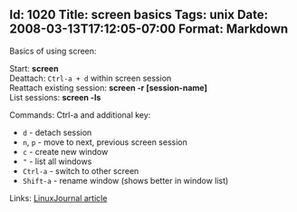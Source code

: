 Id: 1020
Title: screen basics
Tags: unix
Date: 2008-03-13T17:12:05-07:00
Format: Markdown
--------------
Basics of using screen:

Start: **screen**\
Deattach: `Ctrl-a + d` within screen session\
Reattach existing session: **screen -r [session-name]**\
List sessions: **screen -ls**

Commands: Ctrl-a and additional key:

-   `d` - detach session
-   `n`, `p` - move to next, previous screen session
-   `c` - create new window
-   `"` - list all windows
-   `Ctrl-a` - switch to other screen
-   `Shift-a` - rename window (shows better in window list)

Links: [LinuxJournal
article](http://www.linuxjournal.com/article/6340?page=0,0)

